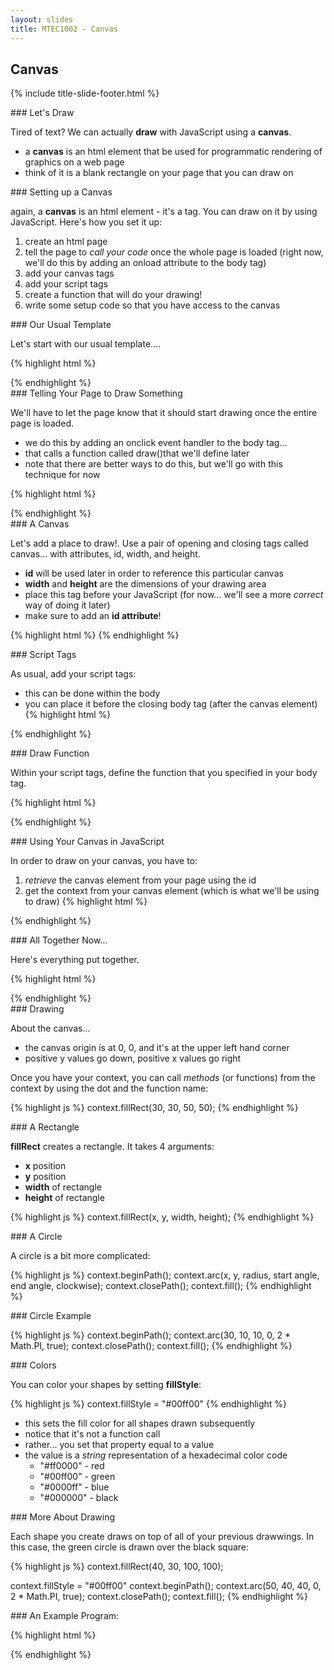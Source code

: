 ```yaml
---
layout: slides
title: MTEC1002 - Canvas
---
```


<section markdown="block" class="title-slide">

# Canvas 

{% include title-slide-footer.html %}
</section>

<section markdown="block">
### Let's Draw

Tired of text?  We can actually __draw__ with JavaScript using a __canvas__.

* a __canvas__ is an html element that be used for programmatic rendering of graphics on a web page
* think of it is a blank rectangle on your page that you can draw on
</section>

<section markdown="block">
### Setting up a Canvas 

again, a __canvas__ is an html element - it's a tag.  You can draw on it by using JavaScript.  Here's how you set it up:

1. create an html page
2. tell the page to _call your code_ once the whole page is loaded (right now, we'll do this by adding an onload attribute to the body tag)
3. add your canvas tags
4. add your script tags
5. create a function that will do your drawing!
6. write some setup code so that you have access to the canvas


</section>

<section markdown="block">
### Our Usual Template

Let's start with our usual template....

{% highlight html %}
<html>
<head>
	<title></title>
</head>
<body>
<script>
</script>
</body>
</html>
{% endhighlight %}
</section>

<section markdown="block">
### Telling Your Page to Draw Something

We'll have to let the page know that it should start drawing once the entire page is loaded.  

* we do this by adding an onclick event handler to the body tag... 
* that calls a function called draw()that we'll define later
* note that there are better ways to do this, but we'll go with this technique for now

{% highlight html %}
<body onclick="draw()">
{% endhighlight %}
</section>

<section markdown="block">
### A Canvas

Let's add a place to draw!.  Use a pair of opening and closing tags called canvas... with attributes, id, width, and height.

* __id__ will be used later in order to reference this particular canvas
* __width__ and __height__ are the dimensions of your drawing area
* place this tag before your JavaScript (for now... we'll see a more _correct_ way of doing it later)
* make sure to add an __id attribute__!

{% highlight html %}
<canvas id="sketch" width="300" height="300">
</canvas>
{% endhighlight %}
</section>


<section markdown="block">
### Script Tags

As usual, add your script tags:

* this can be done within the body
* you can place it before the closing body tag (after the canvas element)
{% highlight html %}
<script>
</script>
{% endhighlight %}
</section>

<section markdown="block">
### Draw Function

Within your script tags, define the function that you specified in your body tag.

{% highlight html %}
<script>
function draw() {
 // your drawing goes here
}
</script>
{% endhighlight %}
</section>

<section markdown="block">
### Using Your Canvas in JavaScript

In order to draw on your canvas, you have to:

1. _retrieve_ the canvas element from your page using the id
2. get the context from your canvas element (which is what we'll be using to draw)
{% highlight html %}

<script>
var sketch = document.getElementById('sketch');
var context = sketch.getContext("2d");
</script>
{% endhighlight %}

</section>

<section markdown="block">
### All Together Now...

Here's everything put together.

{% highlight html %}
<html>
<head>
	<title></title>
</head>
<body onload="draw()">
<canvas id="sketch" width="300" height="300">
</canvas>
<script>
function draw() {
	var sketch = document.getElementById('sketch');
	var context = sketch.getContext("2d");
	// draw stuff here!
}
</script>
</body>
</html>
{% endhighlight %}
</section>


<section markdown="block">
### Drawing

About the canvas...

* the canvas origin is at 0, 0, and it's at the upper left hand corner
* positive y values go down, positive x values go right

Once you have your context, you can call _methods_ (or functions) from the context by using the dot and the function name:

{% highlight js %}
context.fillRect(30, 30, 50, 50);
{% endhighlight %}
</section>


<section markdown="block">
### A Rectangle

__fillRect__ creates a rectangle.  It takes 4 arguments:

* __x__ position
* __y__ position
* __width__ of rectangle
* __height__ of rectangle

{% highlight js %}
context.fillRect(x, y, width, height);
{% endhighlight %}

</section>

<section markdown="block">
### A Circle

A circle is a bit more complicated:

{% highlight js %}
context.beginPath();
context.arc(x, y, radius, start angle, end angle, clockwise);
context.closePath();
context.fill();
{% endhighlight %}

</section>

<section markdown="block">
### Circle Example

{% highlight js %}
context.beginPath();
context.arc(30, 10, 10, 0, 2 * Math.PI, true);
context.closePath();
context.fill();
{% endhighlight %}
</section>

<section markdown="block">
### Colors 

You can color your shapes by setting __fillStyle__:

{% highlight js %}
context.fillStyle = "#00ff00"
{% endhighlight %}

* this sets the fill color for all shapes drawn subsequently
* notice that it's not a function call
* rather... you set that property equal to a value
* the value is a _string_ representation of a hexadecimal color code
	* "#ff0000" - red
	* "#00ff00" - green
	* "#0000ff" - blue
	* "#000000" - black
</section>

<section markdown="block">
### More About Drawing
 
Each shape you create draws on top of all of your previous drawwings.  In this case, the green circle is drawn over the black square:

{% highlight js %}
context.fillRect(40, 30, 100, 100);

context.fillStyle = "#00ff00"
context.beginPath();
context.arc(50, 40, 40, 0, 2 * Math.PI, true);
context.closePath();
context.fill();
{% endhighlight %}

</section>

<section markdown="block">
### An Example Program:

{% highlight html %}
<body onload="draw()">
<canvas id="sketch" width="300" height="300">
</canvas>
<script>
function draw() {
        var sketch = document.getElementById('sketch');
        var context = sketch.getContext("2d");

        context.fillRect(40, 30, 100, 100);

        context.fillStyle = "#00ff00"
        context.beginPath();
        context.arc(50, 40, 40, 0, 2 * Math.PI, true);
        context.closePath();
        context.fill();
}
</script>
</body>
{% endhighlight %}
</section>
